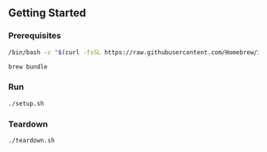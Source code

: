 ## Getting Started

### Prerequisites

```bash
/bin/bash -c "$(curl -fsSL https://raw.githubusercontent.com/Homebrew/install/HEAD/install.sh)"

brew bundle
```

### Run

```bash
./setup.sh
```

### Teardown

```bash
./teardown.sh
```
